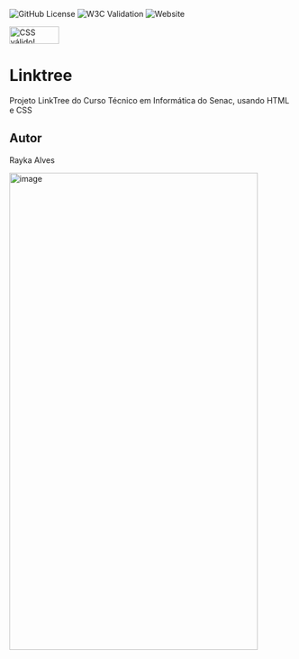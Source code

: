 ![GitHub License](https://img.shields.io/github/license/raykaalveshs/linktree?style=for-the-badge)
![W3C Validation](https://img.shields.io/w3c-validation/html?targetUrl=https%3A%2F%2Fraykaalveshs.github.io%2Flinktree%2F)
![Website](https://img.shields.io/website?url=https%3A%2F%2Fraykaalveshs.github.io%2Flinktree%2F)



<p>
    <a href="https://jigsaw.w3.org/css-validator/check/referer">
        <img style="border:0;width:88px;height:31px"
            src="https://jigsaw.w3.org/css-validator/images/vcss-blue"
            alt="CSS válido!" />
    </a>
</p>



# Linktree
Projeto LinkTree do Curso Técnico em Informática do Senac, usando HTML e CSS
## Autor
Rayka Alves

![]()<img width="441" height="848" alt="image" src="https://github.com/user-attachments/assets/5023fca6-8b1b-4429-aeec-f2f3e173cc8a" />
